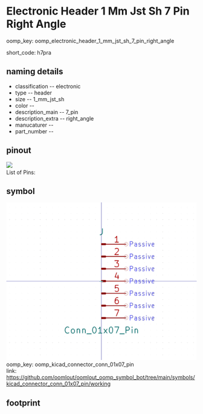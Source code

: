 # Electronic Header 1 Mm Jst Sh 7 Pin Right Angle
oomp_key: oomp_electronic_header_1_mm_jst_sh_7_pin_right_angle  

short_code: h7pra
## naming details
* classification -- electronic
* type -- header
* size -- 1_mm_jst_sh
* color -- 
* description_main -- 7_pin
* description_extra -- right_angle
* manucaturer -- 
* part_number -- 
## pinout
![](working_pinout_600.png)  
List of Pins:

## symbol

![](symbol/0/working/working_600.png)  
oomp_key: oomp_kicad_connector_conn_01x07_pin  
link: https://github.com/oomlout/oomlout_oomp_symbol_bot/tree/main/symbols/kicad_connector_conn_01x07_pin/working  


## footprint
